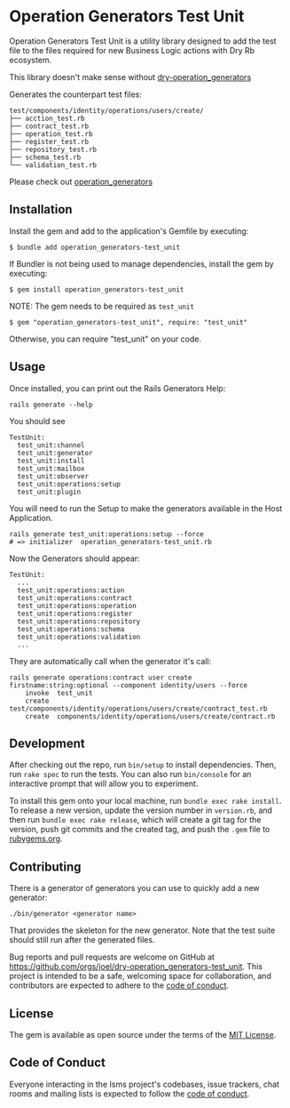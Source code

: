 # Operation Generators Test Unit

Operation Generators Test Unit is a utility library designed to add the test file to the files required for new Business Logic actions with Dry Rb ecosystem.

This library doesn't make sense without [dry-operation_generators](https://github.com/joel/dry-operation_generators)

Generates the counterpart test files:

```shell
test/components/identity/operations/users/create/
├── acction_test.rb
├── contract_test.rb
├── operation_test.rb
├── register_test.rb
├── repository_test.rb
├── schema_test.rb
└── validation_test.rb
```

Please check out [operation_generators](https://github.com/joel/dry-operation_generators)

## Installation

Install the gem and add to the application's Gemfile by executing:

    $ bundle add operation_generators-test_unit

If Bundler is not being used to manage dependencies, install the gem by executing:

    $ gem install operation_generators-test_unit

NOTE: The gem needs to be required as `test_unit`

    $ gem "operation_generators-test_unit", require: "test_unit"

Otherwise, you can require "test_unit" on your code.

## Usage

Once installed, you can print out the Rails Generators Help:

```shell
rails generate --help
```

You should see

```shell
TestUnit:
  test_unit:channel
  test_unit:generator
  test_unit:install
  test_unit:mailbox
  test_unit:observer
  test_unit:operations:setup
  test_unit:plugin
```

You will need to run the Setup to make the generators available in the Host Application.

```shell
rails generate test_unit:operations:setup --force
# => initializer  operation_generators-test_unit.rb
```

Now the Generators should appear:

```shell
TestUnit:
  ...
  test_unit:operations:action
  test_unit:operations:contract
  test_unit:operations:operation
  test_unit:operations:register
  test_unit:operations:repository
  test_unit:operations:schema
  test_unit:operations:validation
  ...
```

They are automatically call when the generator it's call:

```shell
rails generate operations:contract user create firstname:string:optional --component identity/users --force
    invoke  test_unit
    create    test/components/identity/operations/users/create/contract_test.rb
    create  components/identity/operations/users/create/contract.rb
```

## Development

After checking out the repo, run `bin/setup` to install dependencies. Then, run `rake spec` to run the tests. You can also run `bin/console` for an interactive prompt that will allow you to experiment.

To install this gem onto your local machine, run `bundle exec rake install`. To release a new version, update the version number in `version.rb`, and then run `bundle exec rake release`, which will create a git tag for the version, push git commits and the created tag, and push the `.gem` file to [rubygems.org](https://rubygems.org).

## Contributing

There is a generator of generators you can use to quickly add a new generator:

```shell
./bin/generator <generator name>
```

That provides the skeleton for the new generator. Note that the test suite should still run after the generated files.

Bug reports and pull requests are welcome on GitHub at https://github.com/orgs/joel/dry-operation_generators-test_unit. This project is intended to be a safe, welcoming space for collaboration, and contributors are expected to adhere to the [code of conduct](https://github.com/joel/dry-operation_generators-test_unit/blob/main/CODE_OF_CONDUCT.md).

## License

The gem is available as open source under the terms of the [MIT License](https://opensource.org/licenses/MIT).

## Code of Conduct

Everyone interacting in the Isms project's codebases, issue trackers, chat rooms and mailing lists is expected to follow the [code of conduct](https://github.com/joel/dry-operation_generators-test_unit/blob/main/CODE_OF_CONDUCT.md).
